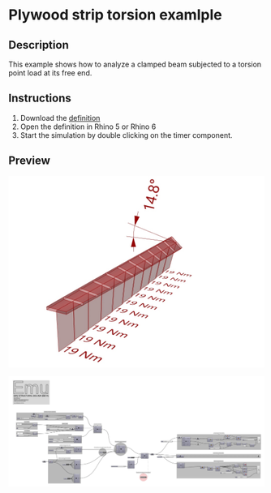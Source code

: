 # Plywood strip torsion examlple

## Description
This example shows how to analyze a clamped beam subjected to a torsion point load at its free end. 

## Instructions
1. Download the [definition](Emu_PlywoodStripTorsion.gh)
2. Open the definition in Rhino 5 or Rhino 6
3. Start the simulation by double clicking on the timer component.

## Preview

![Preview of output](Emu_PlywoodStripTorsion_Preview.jpg)

![Preview of Grasshopper definition](Emu_PlywoodStripTorsion_Definition.jpg)
